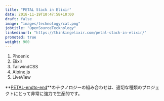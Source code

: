 ```yaml
---
title: "PETAL Stack in Elixir"
date: 2018-11-19T10:47:58+10:00
draft: false
image: "images/technology/cat.png"
jobtitle: "OpenSourceTecknology"
linkedinurl: "https://thinkingelixir.com/petal-stack-in-elixir/"
promoted: true
weight: 900
---
```

1. Phoenix
2. Elixir
3. TailwindCSS
4. Alpine.js
5. LiveView

**[PETAL-endto-end](https://changelog.com/posts/petal-the-end-to-end-web-stack)**のテクノロジーの組み合わせは、適切な種類のプロジェクトにとって非常に強力で生産的です。    